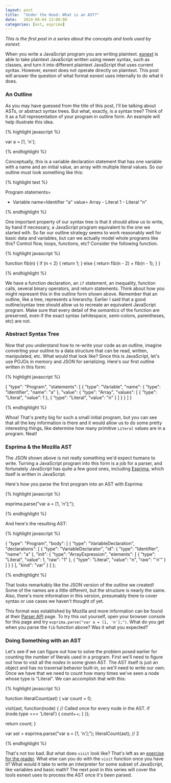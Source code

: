 ```yaml
---
layout: post
title:  "Under the Hood: What is an AST?"
date:   2014-08-04 13:00:00
categories: [ast, esprima]
---
```


*This is the first post in a series about the concepts and tools used by esnext.*

When you write a JavaScript program you are writing plaintext. [esnext][esnext] is able to take plaintext JavaScript written using newer syntax, such as classes, and turn it into different plaintext JavaScript that uses current syntax. However, esnext does not operate directly on plaintext. This post will answer the question of what format esnext uses internally to do what it does.

### An Outline

As you may have guessed from the title of this post, I'll be talking about ASTs, or abstract syntax trees. But what, exactly, is a syntax tree? Think of it as a full representation of your program in outline form. An example will help illustrate this idea.

{% highlight javascript %}

var a = [1, 'n'];

{% endhighlight %}

Conceptually, this is a variable declaration statement that has one variable with a name and an initial value, an array with multiple literal values. So our outline must look something like this:

{% highlight text %}

Program
  statements=
  - Variable
      name=Identifier "a"
      value=
        Array
        - Literal 1
        - Literal "n"

{% endhighlight %}

One important property of our syntax tree is that it should allow us to write, by hand if necessary, a JavaScript program equivalent to the one we started with. So far our outline strategy seems to work reasonably well for basic data and variables, but can we actually model whole programs like this? Control flow, loops, functions, etc? Consider the following function.

{% highlight javascript %}

function fib(n) {
  if (n < 2) {
    return 1;
  } else {
    return fib(n - 2) + fib(n - 1);
  }
}

{% endhighlight %}

We have a function declaration, an `if` statement, an inequality, function calls, several binary operators, and return statements. Think about how you might represent this in the outline form shown above. Remember that an outline, like a tree, represents a hierarchy. Earlier I said that a good outline/syntax tree should allow us to recreate an equivalent JavaScript program. Make sure that every detail of the *semantics* of the function are preserved, even if the exact syntax (whitespace, semi-colons, parentheses, etc) are not.

### Abstract Syntax Tree

Now that you understand how to re-write your code as an outline, imagine converting your outline to a data structure that can be read, written, manipulated, etc. What would that look like? Since this is JavaScript, let's use POJOs in memory and JSON for serializing. Here's our first outline written in this form:

{% highlight javascript %}

{
  "type": "Program",
  "statements": [
    {
      "type": "Variable",
      "name": {
        "type": "Identifier",
        "name": "a"
      },
      "value": {
        "type": "Array",
        "values": [
          {
            "type": "Literal",
            "value": 1
          },
          {
            "type": "Literal",
            "value": "n"
          }
        ]
      }
    }
  ]
}

{% endhighlight %}

Whoa! That's pretty big for such a small initial program, but you can see that all the key information is there and it would allow us to do some pretty interesting things, like determine how many primitive `Literal` values are in a program. Neat!

### Esprima & the Mozilla AST

The JSON shown above is not really something we'd expect humans to write. Turning a JavaScript program into this form is a job for a parser, and fortunately JavaScript has quite a few good ones, including [Esprima][esprima], which itself is written in JavaScript.

Here's how you parse the first program into an AST with Esprima:

{% highlight javascript %}

esprima.parse("var a = [1, 'n'];");

{% endhighlight %}

And here's the resulting AST:

{% highlight javascript %}

{
  "type": "Program",
  "body": [
    {
      "type": "VariableDeclaration",
      "declarations": [
        {
          "type": "VariableDeclarator",
          "id": {
            "type": "Identifier",
            "name": "a"
          },
          "init": {
            "type": "ArrayExpression",
            "elements": [
              {
                "type": "Literal",
                "value": 1,
                "raw": "1"
              },
              {
                "type": "Literal",
                "value": "n",
                "raw": "'n'"
              }
            ]
          }
        }
      ],
      "kind": "var"
    }
  ]
};

{% endhighlight %}

That looks remarkably like the JSON version of the outline we created! Some of the names are a little different, but the structure is nearly the same. Also, there's more information in this version, presumably there to cover syntax or use cases we haven't thought of yet.

This format was established by Mozilla and more information can be found at their [Parser API][parser-api] page. To try this out yourself, open your browser console for this page and try `esprima.parse("var a = [1, 'n'];")`. What do you get when you parse the `fib` function above? Was it what you expected?

### Doing Something with an AST

Let's see if we can figure out how to solve the problem posed earlier for counting the number of literals used in a program. First we'll need to figure out how to visit all the *nodes* in some given AST. The AST itself is just an object and has no traversal behavior built-in, so we'll need to write our own. Once we have that we need to count how many times we've seen a node whose type is "Literal". We can accomplish that with this:

{% highlight javascript %}

function literalCount(ast) {
  var count = 0;

  visit(ast, function(node) {
    // Called once for every node in the AST.
    if (node.type === 'Literal') {
      count++;
    }
  });

  return count;
}

var ast = esprima.parse("var a = [1, 'n'];");
literalCount(ast); // 2

{% endhighlight %}

That's not too bad. But what does `visit` look like? That's left as an [exercise for the reader][visit-exercise]. What else can you do with the `visit` function once you have it? What would it take to write an interpreter for some subset of JavaScript, like variables and basic math? The next post in this series will cover the tools esnext uses to process the AST once it's been parsed.

[esnext]: https://github.com/esnext/esnext
[esprima]: https://github.com/ariya/esprima.git
[parser-api]: https://developer.mozilla.org/en-US/docs/Mozilla/Projects/SpiderMonkey/Parser_API
[visit-exercise]: http://jsbin.com/yimapo/1/edit?js,output

<script type="text/javascript" defer src="/js/esprima.js"></script>
